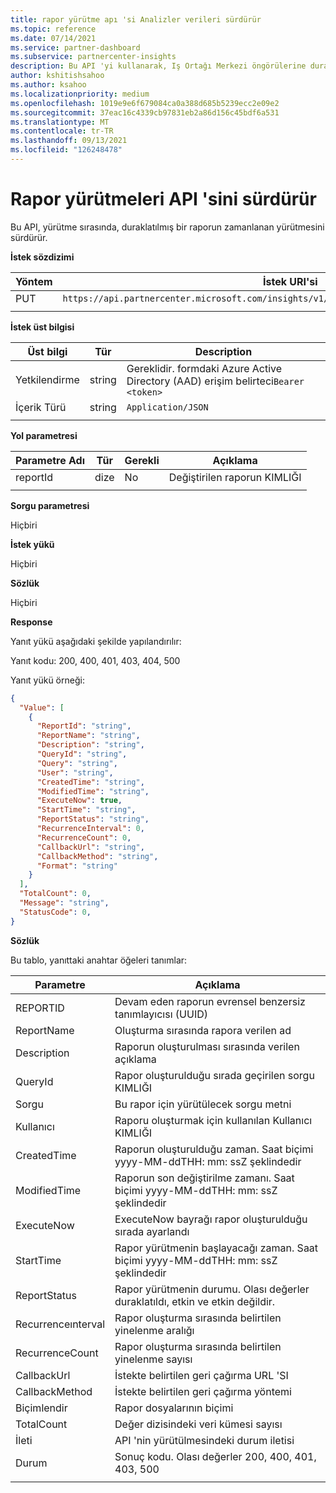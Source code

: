 ```yaml
---
title: rapor yürütme apı 'si Analizler verileri sürdürür
ms.topic: reference
ms.date: 07/14/2021
ms.service: partner-dashboard
ms.subservice: partnercenter-insights
description: Bu API 'yi kullanarak, Iş Ortağı Merkezi öngörülerine duraklatılan herhangi bir raporu yürütmeyi sürdürebilirsiniz.
author: kshitishsahoo
ms.author: ksahoo
ms.localizationpriority: medium
ms.openlocfilehash: 1019e9e6f679084ca0a388d685b5239ecc2e09e2
ms.sourcegitcommit: 37eac16c4339cb97831eb2a86d156c45bdf6a531
ms.translationtype: MT
ms.contentlocale: tr-TR
ms.lasthandoff: 09/13/2021
ms.locfileid: "126248478"
---
```

# <a name="resume-report-executions-api"></a>Rapor yürütmeleri API 'sini sürdürür

Bu API, yürütme sırasında, duraklatılmış bir raporun zamanlanan yürütmesini sürdürür.

**İstek sözdizimi**

|    Yöntem    |    İstek URI'si    |
|    ----    |    ----    |
|    PUT    |    `https://api.partnercenter.microsoft.com/insights/v1/mpn/ScheduledReport/resume/{ReportID}`    |
|        |        |

**İstek üst bilgisi**

|    Üst bilgi    |    Tür    |    Description    |
|    ----    |    ----    |    ----    |
|    Yetkilendirme    |    string    |    Gereklidir. formdaki Azure Active Directory (AAD) erişim belirteci`Bearer <token>`    |
|    İçerik Türü    |    string    |    `Application/JSON`    |
|        |        |        |

**Yol parametresi**

|    Parametre Adı    |    Tür    |    Gerekli    |    Açıklama    |
|    ----    |    ----    |    ----    |    ----    |
|    reportId     |    dize    |    No    |    Değiştirilen raporun KIMLIĞI     |
|        |        |        |        |

**Sorgu parametresi**

Hiçbiri

**İstek yükü**

Hiçbiri

**Sözlük**

Hiçbiri

**Response**

Yanıt yükü aşağıdaki şekilde yapılandırılır:

Yanıt kodu: 200, 400, 401, 403, 404, 500

Yanıt yükü örneği:

```json
{ 
  "Value": [ 
    { 
      "ReportId": "string", 
      "ReportName": "string", 
      "Description": "string", 
      "QueryId": "string", 
      "Query": "string", 
      "User": "string", 
      "CreatedTime": "string", 
      "ModifiedTime": "string", 
      "ExecuteNow": true, 
      "StartTime": "string", 
      "ReportStatus": "string", 
      "RecurrenceInterval": 0, 
      "RecurrenceCount": 0, 
      "CallbackUrl": "string", 
      "CallbackMethod": "string", 
      "Format": "string" 
    } 
  ], 
  "TotalCount": 0, 
  "Message": "string", 
  "StatusCode": 0, 
} 
```

**Sözlük**

Bu tablo, yanıttaki anahtar öğeleri tanımlar:

|    Parametre    |    Açıklama    |
|    ----    |    ----    |
|    REPORTID     |    Devam eden raporun evrensel benzersiz tanımlayıcısı (UUID)     |
|    ReportName     |    Oluşturma sırasında rapora verilen ad     |
|    Description     |    Raporun oluşturulması sırasında verilen açıklama     |
|    QueryId     |    Rapor oluşturulduğu sırada geçirilen sorgu KIMLIĞI     |
|    Sorgu     |    Bu rapor için yürütülecek sorgu metni     |
|    Kullanıcı     |    Raporu oluşturmak için kullanılan Kullanıcı KIMLIĞI     |
|    CreatedTime     |    Raporun oluşturulduğu zaman. Saat biçimi yyyy-MM-ddTHH: mm: ssZ şeklindedir     |
|    ModifiedTime     |    Raporun son değiştirilme zamanı. Saat biçimi yyyy-MM-ddTHH: mm: ssZ şeklindedir     |
|    ExecuteNow     |    ExecuteNow bayrağı rapor oluşturulduğu sırada ayarlandı    |
|    StartTime     |    Rapor yürütmenin başlayacağı zaman. Saat biçimi yyyy-MM-ddTHH: mm: ssZ şeklindedir     |
|    ReportStatus     |    Rapor yürütmenin durumu. Olası değerler duraklatıldı, etkin ve etkin değildir.     |
|    Recurrenceınterval     |    Rapor oluşturma sırasında belirtilen yinelenme aralığı     |
|    RecurrenceCount     |    Rapor oluşturma sırasında belirtilen yinelenme sayısı     |
|    CallbackUrl     |    İstekte belirtilen geri çağırma URL 'SI     |
|    CallbackMethod    |    İstekte belirtilen geri çağırma yöntemi    |
|    Biçimlendir     |    Rapor dosyalarının biçimi     |
|    TotalCount     |    Değer dizisindeki veri kümesi sayısı     |
|    İleti     |    API 'nin yürütülmesindeki durum iletisi     |
|    Durum     |    Sonuç kodu. Olası değerler 200, 400, 401, 403, 500     |
|        |        |
